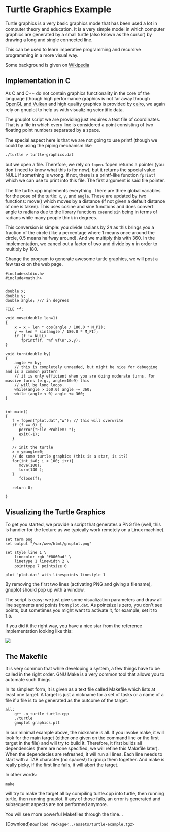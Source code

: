 # Turtle Graphics Example

Turtle graphics is a very basic graphics mode that has been used a lot in computer theory and education.
It is a very simple model in which computer graphics are generated by a small turtle (also known as the cursor)
by drawing a long and single connected line.

This can be used to learn imperative programming and recursive programming in a more visual way.

Some background is given on [Wikipedia](https://en.wikipedia.org/wiki/Turtle_graphics)

## Implementation in C
As C and C++ do not contain graphics functionality in the core of the language (though high performance graphics
is not far away through [OpenGL and Vulkan](https://www.khronos.org/) and high quality graphics is provided by [cairo](https://www.cairographics.org/), we again rely on gnuplot to help us with visualizing scientific data.

The gnuplot script we are providing just requires a text file of coordinates. That is a file in which every
line is considered a point consisting of two floating point numbers separated by a space.

The special aspect here is that we are not going to use printf (though we could by using the piping mechanism like
 ```
 ./turtle > turtle-graphics.dat
 ```
 but we open a file. Therefore, we rely on `fopen`. fopen returns a pointer (you don't need to know what this is for now), but it returns the special value NULL if something is wrong. If not, there is a printf-like function `fprintf`
 which we can use to print into this file. The first argument is said file pointer.

The file turtle.cpp implements everything. There are three global variables for the pose of the turtle: `x`, `y`, and `angle`. These are updated by two functions: move() which moves by a distance (if not given a default distance of one is taken). This uses cosine and sine functions and does convert angle to radians due to the library functions `cos`and `sin` being in terms of radians while many people think in degrees.

This conversion is simple: you divide radians by $2\pi$ as this brings you a fraction of the circle (like a percentage where 1 means once around the circle, 0.5 means halfway around). And we multiply this with 360. In the implementation, we cancel out a factor of two and divide by $\pi$ in order to multiply by 180.

Change the program to generate awesome turtle graphics, we will post a few tasks on the web page.

```
#include<stdio.h>
#include<math.h>


double x;
double y;
double angle; /// in degrees

FILE *f;

void move(double len=1)
{
    x = x + len * cos(angle / 180.0 * M_PI);
    y += len * sin(angle / 180.0 * M_PI);
    if (f != NULL)
       fprintf(f, "%f %f\n",x,y);
}

void turn(double by)
{
    angle += by;
    // this is completely unneeded, but might be nice for debugging and is a common pattern
    // it is only efficient when you are doing moderate turns. For massive turns (e.g., angle=10e9) this
    // will be long loops.
    while(angle > 360.0) angle -= 360;
    while (angle < 0) angle += 360; 
}


int main()
{
   f = fopen("plot.dat","w"); // this will overwrite
   if (f == 0) {
      perror("File Problem: ");
      exit(-1);
   }

   // init the turtle
   x = y=angle=0;
   // do some turtle graphics (this is a star, is it?)
   for(int i=0; i < 100; i++){
      move(100);
      turn(140 );
   }
      fclose(f);
   
   return 0;

}
```


## Visualizing the Turtle Graphics

To get you started, we provide a script that generates a PNG file (well, this is handier for the lecture as
we typically work remotely on a Linux machine).

```
set term png
set output "/var/www/html/gnuplot.png"

set style line 1 \
    linecolor rgb '#0060ad' \
    linetype 1 linewidth 2 \
    pointtype 7 pointsize 0

plot 'plot.dat' with linespoints linestyle 1
```
By removing the first two lines (activating PNG and giving a filename), gnuplot should pop up with a window.

The script is easy: we just give some visualization parameters and draw all line segments and points from `plot.dat`.
As pointsize is zero, you don't see points, but sometimes you might want to activate it, for example, set it to 1.5.

If you did it the right way, you have a nice star from the reference implementation looking like this:

![](../gfx/turtle.png)

## The Makefile

It is very common that while developing a system, a few things have to be called in the right order.
GNU Make is a very common tool that allows you to automate such things.

In its simplest form, it is given as a text file called Makefile which lists at least one target.
A target is just a nickname for a set of tasks or a name of a file if a file is to be generated as the outcome
of the target.

```
all:
	g++ -o turtle turtle.cpp
	./turtle
	gnuplot graphics.plt
```

In our minimal example above, the nickname is all. If you invoke make, it will look for the main target
(either one given on the command line or the first target in the file) and will try to build it. Therefore,
it first builds all dependencies (here are none specified, we will refine this Makefile later). When the dependecies
are refreshed, it will run all lines. Each line needs to start with a TAB character (no spaces!) to group
them together. And make is really picky, if the first line fails, it will abort the target.

In other words:
```
make
```
will try to make the target all by compiling turtle.cpp into turtle, then running turtle, then running gnuplot.
If any of those fails, an error is generated and subsequent aspects are not performed anymore.

You will see more powerful Makefiles through the time...

{Download}`Download Package<../assets/turtle-example.tgz>`
